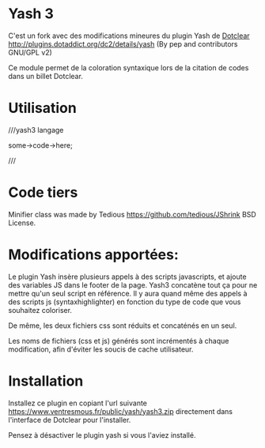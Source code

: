 # Yash 3
C'est un fork avec des modifications mineures du plugin Yash de [Dotclear](https://fr.dotclear.org/ "dotclear") http://plugins.dotaddict.org/dc2/details/yash (By pep and contributors GNU/GPL v2)

Ce module permet de la coloration syntaxique lors de la citation de codes dans un billet Dotclear.

# Utilisation

 ///yash3 langage
 
 some->code->here;
 
 ///

# Code tiers
Minifier class was made  by Tedious https://github.com/tedious/JShrink BSD License.

# Modifications apportées:

Le plugin Yash insère plusieurs appels à des scripts javascripts, et ajoute des variables JS dans le footer de la page.
Yash3 concatène tout ça pour ne mettre qu'un seul script en référence.
Il y aura quand même des appels à des scripts js (syntaxhighlighter) en fonction du type de code que vous souhaitez coloriser.

De même, les deux fichiers css sont réduits et concaténés en un seul.

Les noms de fichiers (css et js) générés sont incrémentés à chaque modification, afin d'éviter les soucis de cache utilisateur.

# Installation
Installez ce plugin en copiant l'url suivante https://www.ventresmous.fr/public/yash/yash3.zip directement dans l'interface de Dotclear pour l'installer.

Pensez à désactiver le plugin yash si vous l'aviez installé.